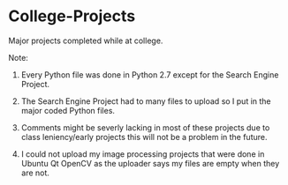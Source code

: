# College-Projects
Major projects completed while at college.

Note:

1. Every Python file was done in Python 2.7 except for the Search Engine Project.

2. The Search Engine Project had to many files to upload so I put in the major coded Python files.

3. Comments might be severly lacking in most of these projects due to class leniency/early projects this will not be a problem in the future. 

4. I could not upload my image processing projects that were done in Ubuntu Qt OpenCV as the uploader says my files are empty when they are not.
